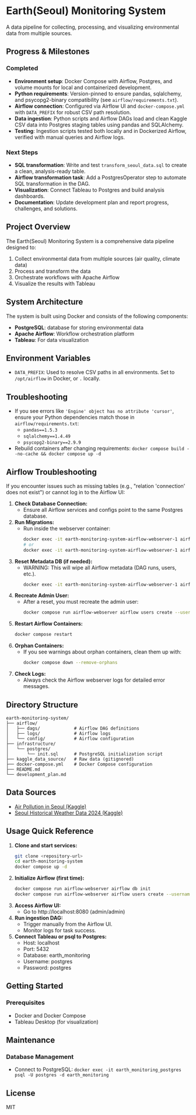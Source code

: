 # Earth(Seoul) Monitoring System

A data pipeline for collecting, processing, and visualizing environmental data from multiple sources.

## Progress & Milestones

### Completed
- **Environment setup**: Docker Compose with Airflow, Postgres, and volume mounts for local and containerized development.
- **Python requirements**: Version-pinned to ensure pandas, sqlalchemy, and psycopg2-binary compatibility (see `airflow/requirements.txt`).
- **Airflow connection**: Configured via Airflow UI and `docker-compose.yml` with `DATA_PREFIX` for robust CSV path resolution.
- **Data ingestion**: Python scripts and Airflow DAGs load and clean Kaggle CSV data into Postgres staging tables using pandas and SQLAlchemy.
- **Testing**: Ingestion scripts tested both locally and in Dockerized Airflow, verified with manual queries and Airflow logs.

### Next Steps
- **SQL transformation**: Write and test `transform_seoul_data.sql` to create a clean, analysis-ready table.
- **Airflow transformation task**: Add a PostgresOperator step to automate SQL transformation in the DAG.
- **Visualization**: Connect Tableau to Postgres and build analysis dashboards.
- **Documentation**: Update development plan and report progress, challenges, and solutions.

## Project Overview

The Earth(Seoul) Monitoring System is a comprehensive data pipeline designed to:

1. Collect environmental data from multiple sources (air quality, climate data)
2. Process and transform the data
3. Orchestrate workflows with Apache Airflow
4. Visualize the results with Tableau

## System Architecture

The system is built using Docker and consists of the following components:

- **PostgreSQL**: database for storing environmental data
- **Apache Airflow**: Workflow orchestration platform
- **Tableau**: For data visualization

## Environment Variables

- `DATA_PREFIX`: Used to resolve CSV paths in all environments. Set to `/opt/airflow` in Docker, or `.` locally.

## Troubleshooting

- If you see errors like `'Engine' object has no attribute 'cursor'`, ensure your Python dependencies match those in `airflow/requirements.txt`:
  - `pandas==1.5.3`
  - `sqlalchemy==1.4.49`
  - `psycopg2-binary==2.9.9`
- Rebuild containers after changing requirements: `docker compose build --no-cache && docker compose up -d`

## Airflow Troubleshooting

If you encounter issues such as missing tables (e.g., "relation 'connection' does not exist") or cannot log in to the Airflow UI:

1. **Check Database Connection:**
   - Ensure all Airflow services and configs point to the same Postgres database.
2. **Run Migrations:**
   - Run inside the webserver container:
     ```bash
     docker exec -it earth-monitoring-system-airflow-webserver-1 airflow db migrate
     # or
     docker exec -it earth-monitoring-system-airflow-webserver-1 airflow db upgrade
     ```
3. **Reset Metadata DB (if needed):**
   - WARNING: This will wipe all Airflow metadata (DAG runs, users, etc.).
     ```bash
     docker exec -it earth-monitoring-system-airflow-webserver-1 airflow db reset -y
     ```
4. **Recreate Admin User:**
   - After a reset, you must recreate the admin user:
     ```bash
     docker compose run airflow-webserver airflow users create --username admin --password admin --firstname Admin --lastname User --role Admin --email admin@example.com
     ```
5. **Restart Airflow Containers:**
     ```bash
     docker compose restart
     ```
6. **Orphan Containers:**
   - If you see warnings about orphan containers, clean them up with:
     ```bash
     docker compose down --remove-orphans
     ```
7. **Check Logs:**
   - Always check the Airflow webserver logs for detailed error messages.

## Directory Structure

```
earth-monitoring-system/
├── airflow/
│   ├── dags/             # Airflow DAG definitions
│   ├── logs/             # Airflow logs
│   └── config/           # Airflow configuration
├── infrastructure/
│   └── postgres/
│       └── init.sql      # PostgreSQL initialization script
├── kaggle_data_source/   # Raw data (gitignored)
├── docker-compose.yml    # Docker Compose configuration
├── README.md
└── development_plan.md
```

## Data Sources

- [Air Pollution in Seoul (Kaggle)](https://www.kaggle.com/datasets/bappekim/air-pollution-in-seoul)
- [Seoul Historical Weather Data 2024 (Kaggle)](https://www.kaggle.com/datasets/alfredkondoro/seoul-historical-weather-data-2024)

## Usage Quick Reference

1. **Clone and start services:**
   ```bash
   git clone <repository-url>
   cd earth-monitoring-system
   docker compose up -d
   ```
2. **Initialize Airflow (first time):**
   ```bash
   docker compose run airflow-webserver airflow db init
   docker compose run airflow-webserver airflow users create --username admin --password admin --firstname Admin --lastname User --role Admin --email admin@example.com
   ```
3. **Access Airflow UI:**
   - Go to http://localhost:8080 (admin/admin)
4. **Run ingestion DAG:**
   - Trigger manually from the Airflow UI.
   - Monitor logs for task success.
5. **Connect Tableau or psql to Postgres:**
   - Host: localhost
   - Port: 5432
   - Database: earth_monitoring
   - Username: postgres
   - Password: postgres

## Getting Started

### Prerequisites

- Docker and Docker Compose
- Tableau Desktop (for visualization)

## Maintenance

### Database Management
- Connect to PostgreSQL: `docker exec -it earth_monitoring_postgres psql -U postgres -d earth_monitoring`

## License
MIT